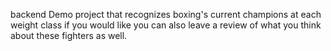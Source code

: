 backend Demo project that recognizes boxing's current champions at each weight class if you would like you can also leave a review of what you think about these fighters as well.